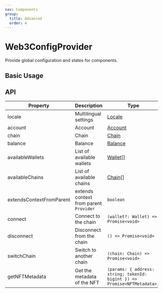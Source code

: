```yaml
---
nav: Components
group:
  title: Advanced
  order: 4
---
```


# Web3ConfigProvider

Provide global configuration and states for components.

## Basic Usage

<code src="./demos/basic.tsx"></code>

## API

| Property | Description | Type | Default | Version |
| --- | --- | --- | --- | --- |
| locale | Multilingual settings | [Locale](/components/types#locale) | - |  |
| account | Account | [Account](/components/types#account) | - |  |
| chain | Chain | [Chain](/components/types#chain) | - |  |
| balance | Balance | [Balance](/components/connect-button#balance) | - |  |
| availableWallets | List of available wallets | [Wallet](/components/types#wallet)\[] | - |  |
| availableChains | List of available chains | [Chain](/components/types#chain)\[] | - |  |
| extendsContextFromParent | extends context from parent `Provider` | `boolean` | `true` |  |
| connect | Connect to the chain | `(wallet?: Wallet) => Promise<void>` | - |  |
| disconnect | Disconnect from the chain | `() => Promise<void>` | - |  |
| switchChain | Switch to another chain | `(chain: Chain) => Promise<void>` | - |  |
| getNFTMetadata | Get the metadata of the NFT | `(params: { address: string; tokenId: bigint }) => Promise<NFTMetadata>;` | - |  |
